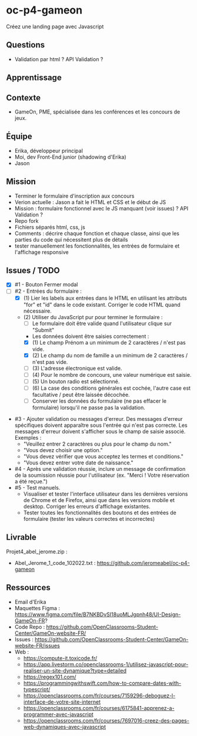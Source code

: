 # oc-p4-gameon
Créez une landing page avec Javascript

## Questions
- Validation par html ? API Validation ?

## Apprentissage

## Contexte
- GameOn, PME, spécialisée dans les conférences et les concours de jeux.

## Équipe
- Erika, développeur principal
- Moi, dev Front-End junior (shadowing d'Erika)
- Jason

## Mission
- Terminer le formulaire d'inscription aux concours 
- Verion actuelle : Jason a fait le HTML et CSS et le début de JS
- Mission : formulaire fonctionnel avec le JS manquant (voir issues) ? API Validation ?
- Repo fork
- Fichiers séparés html, css, js
- Comments : décrire chaque fonction et chaque classe, ainsi que les parties du code qui nécessitent plus de détails
- tester manuellement les fonctionnalités, les entrées de formulaire et l'affichage responsive

## Issues / TODO
- [x] #1 - Bouton Fermer modal
- [ ] #2 - Entrées du formulaire : 
	- [x] (1) Lier les labels aux entrées dans le HTML en utilisant les attributs "for" et "id" dans le code existant. Corriger le code HTML quand nécessaire.
	- (2) Utiliser du JavaScript pur pour terminer le formulaire :
		- [ ] Le formulaire doit être valide quand l'utilisateur clique sur "Submit"
		- Les données doivent être saisies correctement :
		- [x] (1) Le champ Prénom a un minimum de 2 caractères / n'est pas vide.
		- [x] (2) Le champ du nom de famille a un minimum de 2 caractères / n'est pas vide.
		- [ ] (3) L'adresse électronique est valide.
		- [ ] (4) Pour le nombre de concours, une valeur numérique est saisie.
		- [ ] (5) Un bouton radio est sélectionné.
		- [ ] (6) La case des conditions générales est cochée, l'autre case est facultative / peut être laissée décochée.
		- [ ] Conserver les données du formulaire (ne pas effacer le formulaire) lorsqu'il ne passe pas la validation.
- #3 - Ajouter validation ou messages d'erreur. Des messages d'erreur spécifiques doivent apparaître sous l'entrée qui n'est pas correcte. Les messages d'erreur doivent s'afficher sous le champ de saisie associé. Exemples :
	- "Veuillez entrer 2 caractères ou plus pour le champ du nom."
    - "Vous devez choisir une option."
    - "Vous devez vérifier que vous acceptez les termes et conditions."
    - "Vous devez entrer votre date de naissance."
- #4 - Après une validation réussie, inclure un message de confirmation de la soumission réussie pour l'utilisateur (ex. "Merci ! Votre réservation a été reçue.")
- #5 - Test manuels.
	- Visualiser et tester l'interface utilisateur dans les dernières versions de Chrome et de Firefox, ainsi que dans les versions mobile et desktop. Corriger les erreurs d'affichage existantes.
	- Tester toutes les fonctionnalités des boutons et des entrées de formulaire (tester les valeurs correctes et incorrectes)


## Livrable
Projet4_abel_jerome.zip :
- Abel_Jerome_1_code_102022.txt : https://github.com/jeromeabel/oc-p4-gameon

## Ressources
- Email d'Erika
- Maquettes Figma : https://www.figma.com/file/B7NKBDvSI18uoMLJgpnh48/UI-Design-GameOn-FR?
- Code Repo : https://github.com/OpenClassrooms-Student-Center/GameOn-website-FR/
- Issues : https://github.com/OpenClassrooms-Student-Center/GameOn-website-FR/issues
- Web :
    - https://compute-it.toxicode.fr/
    - https://app.livestorm.co/openclassrooms-1/utilisez-javascript-pour-realiser-un-site-dynamique?type=detailed
    - https://regex101.com/
    - https://programmingwithswift.com/how-to-compare-dates-with-typescript/
    - https://openclassrooms.com/fr/courses/7159296-deboguez-l-interface-de-votre-site-internet
    - https://openclassrooms.com/fr/courses/6175841-apprenez-a-programmer-avec-javascript
    - https://openclassrooms.com/fr/courses/7697016-creez-des-pages-web-dynamiques-avec-javascript

